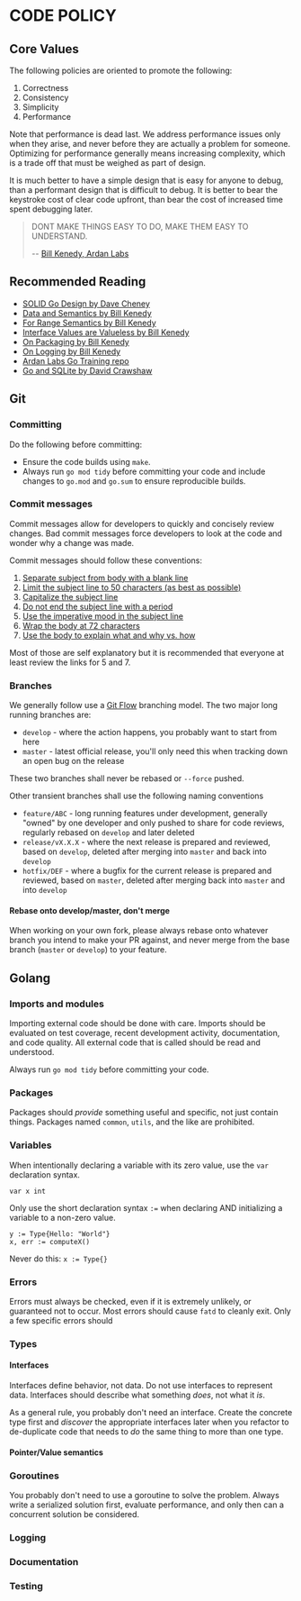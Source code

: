 # CODE POLICY

## Core Values

The following policies are oriented to promote the following:
1. Correctness
2. Consistency
3. Simplicity
4. Performance

Note that performance is dead last. We address performance issues only when
they arise, and never before they are actually a problem for someone.
Optimizing for performance generally means increasing complexity, which is a
trade off that must be weighed as part of design.

It is much better to have a simple design that is easy for anyone to debug,
than a performant design that is difficult to debug. It is better to bear the
keystroke cost of clear code upfront, than bear the cost of increased time
spent debugging later.

> DONT MAKE THINGS EASY TO DO, MAKE THEM EASY TO UNDERSTAND.
>
> -- [Bill Kenedy, Ardan Labs](https://twitter.com/goinggodotnet)

## Recommended Reading

- [SOLID Go Design by Dave Cheney](https://dave.cheney.net/2016/08/20/solid-go-design)
- [Data and Semantics by Bill Kenedy](https://www.ardanlabs.com/blog/2017/06/design-philosophy-on-data-and-semantics.html)
- [For Range Semantics by Bill Kenedy](https://www.ardanlabs.com/blog/2017/06/for-range-semantics.html)
- [Interface Values are Valueless by Bill Kenedy](https://www.ardanlabs.com/blog/2018/03/interface-values-are-valueless.html)
- [On Packaging by Bill Kenedy](https://www.ardanlabs.com/blog/2017/02/design-philosophy-on-packaging.html)
- [On Logging by Bill Kenedy](https://www.ardanlabs.com/blog/2017/05/design-philosophy-on-logging.html)
- [Ardan Labs Go Training repo](https://github.com/ardanlabs/gotraining)
- [Go and SQLite by David Crawshaw](https://crawshaw.io/blog/go-and-sqlite)

## Git

### Committing
Do the following before committing:
- Ensure the code builds using `make`.
- Always run `go mod tidy` before committing your code and include changes to
  `go.mod` and `go.sum` to ensure reproducible builds.

### Commit messages
Commit messages allow for developers to quickly and concisely review changes.
Bad commit messages force developers to look at the code and wonder why a
change was made.

Commit messages should follow these conventions:
1. [Separate subject from body with a blank line](https://chris.beams.io/posts/git-commit/#separate)
2. [Limit the subject line to 50 characters (as best as possible)](https://chris.beams.io/posts/git-commit/#limit-50)
3. [Capitalize the subject line](https://chris.beams.io/posts/git-commit/#capitalize)
4. [Do not end the subject line with a period](https://chris.beams.io/posts/git-commit/#end)
5. [Use the imperative mood in the subject line](https://chris.beams.io/posts/git-commit/#imperative)
6. [Wrap the body at 72 characters](https://chris.beams.io/posts/git-commit/#wrap-72)
7. [Use the body to explain what and why vs. how](https://chris.beams.io/posts/git-commit/#why-not-how)

Most of those are self explanatory but it is recommended that everyone at least
review the links for 5 and 7.

### Branches
We generally follow use a [Git
Flow](https://nvie.com/posts/a-successful-git-branching-model/) branching
model. The two major long running branches are:
- `develop` - where the action happens, you probably want to start from here
- `master` - latest official release, you'll only need this when tracking down
  an open bug on the release

These two branches shall never be rebased or `--force` pushed.

Other transient branches shall use the following naming conventions
- `feature/ABC` - long running features under development, generally "owned" by
  one developer and only pushed to share for code reviews, regularly rebased on
`develop` and later deleted
- `release/vX.X.X` - where the next release is prepared and reviewed, based on
  `develop`, deleted after merging into `master` and back into `develop`
- `hotfix/DEF` - where a bugfix for the current release is prepared and
  reviewed, based on `master`, deleted after merging back into `master` and
into `develop`

#### Rebase onto develop/master, don't merge
When working on your own fork, please always rebase onto whatever branch you
intend to make your PR against, and never merge from the base branch (`master`
or `develop`) to your feature.

## Golang

### Imports and modules

Importing external code should be done with care. Imports should be evaluated
on test coverage, recent development activity, documentation, and code quality.
All external code that is called should be read and understood.

Always run `go mod tidy` before committing your code.

### Packages

Packages should *provide* something useful and specific, not just contain
things. Packages named `common`, `utils`, and the like are prohibited.

### Variables

When intentionally declaring a variable with its zero value, use the `var`
declaration syntax.
```golang
var x int
```

Only use the short declaration syntax `:=` when declaring AND initializing a
variable to a non-zero value.
```golang
y := Type{Hello: "World"}
x, err := computeX()
```

Never do this: `x := Type{}`

### Errors
Errors must always be checked, even if it is extremely unlikely, or guaranteed
not to occur. Most errors should cause `fatd` to cleanly exit. Only a few
specific errors should

### Types

#### Interfaces
Interfaces define behavior, not data. Do not use interfaces to represent data.
Interfaces should describe what something *does*, not what it *is*.

As a general rule, you probably don't need an interface. Create the concrete
type first and *discover* the appropriate interfaces later when you refactor to
de-duplicate code that needs to *do* the same thing to more than one type.


#### Pointer/Value semantics


### Goroutines

You probably don't need to use a goroutine to solve the problem. Always write a
serialized solution first, evaluate performance, and only then can a concurrent
solution be considered.


### Logging


### Documentation


### Testing


